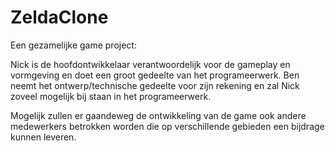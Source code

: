 # ZeldaClone

Een gezamelijke game project:

Nick is de hoofdontwikkelaar verantwoordelijk voor de gameplay en vormgeving en doet een groot gedeelte van het programeerwerk.
Ben neemt het ontwerp/technische gedeelte voor zijn rekening en zal Nick zoveel mogelijk bij staan in het programeerwerk.

Mogelijk zullen er gaandeweg de ontwikkeling van de game ook andere medewerkers betrokken worden die op verschillende gebieden een bijdrage kunnen leveren.  

